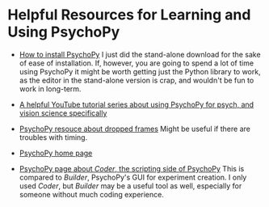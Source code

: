 # Helpful Resources for Learning and Using PsychoPy

- [How to install PsychoPy](http://psychopy.org/installation.html) 
I just did the stand-alone download for the sake of ease of installation. If, 
however, you are going to spend a lot of time using PsychoPy it might be worth
getting just the Python library to work, as the editor in the stand-alone 
version is crap, and wouldn't be fun to work in long-term.

- [A helpful YouTube tutorial series about using PsychoPy for psych, 
and vision science specifically](https://www.youtube.com/watch?v=KykNWxpCmRs&list=PLuqBA9VDSXk7Z06RtJ6Gh6Y5YznVrFrK6)

- [PsychoPy resouce about dropped frames](http://www.psychopy.org/general/timing/detectingFrameDrops.html) 
Might be useful if there are troubles with timing.

- [PsychoPy home page](http://www.psychopy.org/)

- [PsychoPy page about _Coder_, the scripting side of PsychoPy](http://www.psychopy.org/coder/coder.html)
This is compared to _Builder_, PsychoPy's GUI for experiment creation. I 
only used _Coder_, but _Builder_ may be a useful tool as well, especially
for someone without much coding experience.
